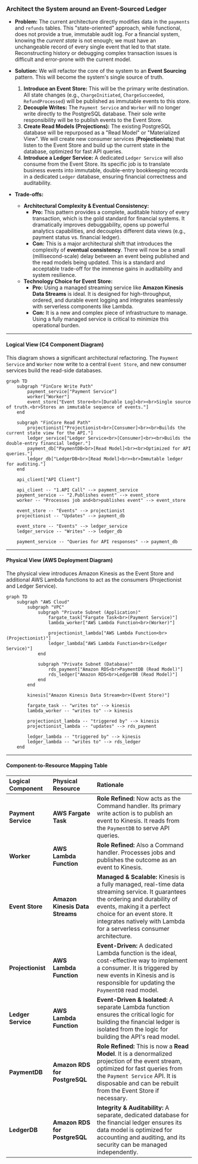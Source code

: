 ### **Architect the System around an Event-Sourced Ledger**

*   **Problem:** The current architecture directly modifies data in the `payments` and `refunds` tables. This "state-oriented" approach, while functional, does not provide a true, immutable audit log. For a financial system, knowing the *current state* is not enough; we must have an unchangeable record of every single event that led to that state. Reconstructing history or debugging complex transaction issues is difficult and error-prone with the current model.

*   **Solution:** We will refactor the core of the system to an **Event Sourcing** pattern. This will become the system's single source of truth.
    1.  **Introduce an Event Store:** This will be the primary write destination. All state changes (e.g., `ChargeInitiated`, `ChargeSucceeded`, `RefundProcessed`) will be published as immutable events to this store.
    2.  **Decouple Writes:** The `Payment Service` and `Worker` will no longer write directly to the PostgreSQL database. Their sole write responsibility will be to publish events to the Event Store.
    3.  **Create Read Models (Projections):** The existing PostgreSQL database will be repurposed as a "Read Model" or "Materialized View". We will create new consumer services (**Projectionists**) that listen to the Event Store and build up the current state in the database, optimized for fast API queries.
    4.  **Introduce a Ledger Service:** A dedicated `Ledger Service` will also consume from the Event Store. Its specific job is to translate business events into immutable, double-entry bookkeeping records in a dedicated `Ledger` database, ensuring financial correctness and auditability.

*   **Trade-offs:**
    *   **Architectural Complexity & Eventual Consistency:**
        *   **Pro:** This pattern provides a complete, auditable history of every transaction, which is the gold standard for financial systems. It dramatically improves debuggability, opens up powerful analytics capabilities, and decouples different data views (e.g., payment status vs. financial ledger).
        *   **Con:** This is a major architectural shift that introduces the complexity of **eventual consistency**. There will now be a small (millisecond-scale) delay between an event being published and the read models being updated. This is a standard and acceptable trade-off for the immense gains in auditability and system resilience.
    *   **Technology Choice for Event Store:**
        *   **Pro:** Using a managed streaming service like **Amazon Kinesis Data Streams** is ideal. It is designed for high-throughput, ordered, and durable event logging and integrates seamlessly with serverless components like Lambda.
        *   **Con:** It is a new and complex piece of infrastructure to manage. Using a fully managed service is critical to minimize this operational burden.

---

#### **Logical View (C4 Component Diagram)**

This diagram shows a significant architectural refactoring. The `Payment Service` and `Worker` now write to a central `Event Store`, and new consumer services build the read-side databases.

```mermaid
graph TD
    subgraph "FinCore Write Path"
        payment_service["Payment Service"]
        worker["Worker"]
        event_store["Event Store<br>[Durable Log]<br><br>Single source of truth.<br>Stores an immutable sequence of events."]
    end

    subgraph "FinCore Read Path"
        projectionist["Projectionist<br>[Consumer]<br><br>Builds the current state view for the API."]
        ledger_service["Ledger Service<br>[Consumer]<br><br>Builds the double-entry financial ledger."]
        payment_db["PaymentDB<br>[Read Model]<br><br>Optimized for API queries."]
        ledger_db["LedgerDB<br>[Read Model]<br><br>Immutable ledger for auditing."]
    end

    api_client["API Client"]

    api_client -- "1.API Call" --> payment_service
    payment_service -- "2.Publishes event" --> event_store
    worker -- "Processes job and<br>publishes event" --> event_store
    
    event_store -- "Events" --> projectionist
    projectionist -- "Updates" --> payment_db
    
    event_store -- "Events" --> ledger_service
    ledger_service -- "Writes" --> ledger_db

    payment_service -- "Queries for API responses" --> payment_db
```

---

#### **Physical View (AWS Deployment Diagram)**

The physical view introduces Amazon Kinesis as the Event Store and additional AWS Lambda functions to act as the consumers (Projectionist and Ledger Service).

```mermaid
graph TD
    subgraph "AWS Cloud"
        subgraph "VPC"
            subgraph "Private Subnet (Application)"
                fargate_task["Fargate Task<br>(Payment Service)"]
                lambda_worker["AWS Lambda Function<br>(Worker)"]
                
                projectionist_lambda["AWS Lambda Function<br>(Projectionist)"]
                ledger_lambda["AWS Lambda Function<br>(Ledger Service)"]
            end
            
            subgraph "Private Subnet (Database)"
                rds_payment["Amazon RDS<br>PaymentDB (Read Model)"]
                rds_ledger["Amazon RDS<br>LedgerDB (Read Model)"]
            end
        end

        kinesis["Amazon Kinesis Data Stream<br>(Event Store)"]

        fargate_task -- "writes to" --> kinesis
        lambda_worker -- "writes to" --> kinesis
        
        projectionist_lambda -- "triggered by" --> kinesis
        projectionist_lambda -- "updates" --> rds_payment
        
        ledger_lambda -- "triggered by" --> kinesis
        ledger_lambda -- "writes to" --> rds_ledger
    end
```

---

#### **Component-to-Resource Mapping Table**

| Logical Component | Physical Resource | Rationale |
| :--- | :--- | :--- |
| **Payment Service** | **AWS Fargate Task** | **Role Refined:** Now acts as the Command handler. Its primary write action is to publish an event to Kinesis. It reads from the `PaymentDB` to serve API queries. |
| **Worker** | **AWS Lambda Function** | **Role Refined:** Also a Command handler. Processes jobs and publishes the outcome as an event to Kinesis. |
| **Event Store** | **Amazon Kinesis Data Streams** | **Managed & Scalable:** Kinesis is a fully managed, real-time data streaming service. It guarantees the ordering and durability of events, making it a perfect choice for an event store. It integrates natively with Lambda for a serverless consumer architecture. |
| **Projectionist** | **AWS Lambda Function** | **Event-Driven:** A dedicated Lambda function is the ideal, cost-effective way to implement a consumer. It is triggered by new events in Kinesis and is responsible for updating the `PaymentDB` read model. |
| **Ledger Service** | **AWS Lambda Function** | **Event-Driven & Isolated:** A separate Lambda function ensures the critical logic for building the financial ledger is isolated from the logic for building the API's read model. |
| **PaymentDB** | **Amazon RDS for PostgreSQL** | **Role Refined:** This is now a **Read Model**. It is a denormalized projection of the event stream, optimized for fast queries from the `Payment Service` API. It is disposable and can be rebuilt from the Event Store if necessary. |
| **LedgerDB** | **Amazon RDS for PostgreSQL** | **Integrity & Auditability:** A separate, dedicated database for the financial ledger ensures its data model is optimized for accounting and auditing, and its security can be managed independently. |
